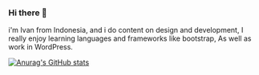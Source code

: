 ### Hi there 👋

i'm Ivan from Indonesia, and i do content on design and development, I really enjoy learning languages and frameworks like bootstrap, As well as work in WordPress.

[![Anurag's GitHub stats](https://github-readme-stats.vercel.app/api?username=ivanalrasyid)](https://github.com/anuraghazra/github-readme-stats)
